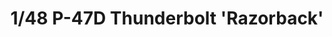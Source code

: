 ---
layout: product
title: "1/48 P-47D Thunderbolt 'Razorback'"
price: "5300" 
desc: "Maketa"
img_path: "/assets/img/TAM61086.webp"
brand: "Tamiya"
available: false
special_offer: false
new: false
soon: false
cat: "010000"
subcat: "010300"
subsubcat: "0N/A"
sifra: "TAM61086"
popular: false
spec: false
---